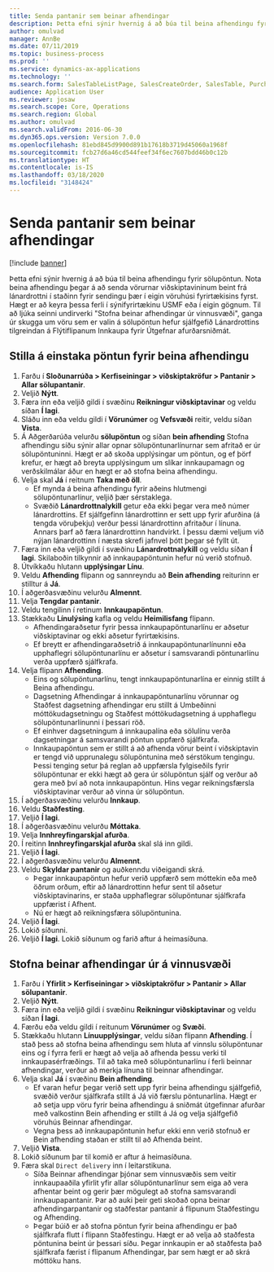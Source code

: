 ```yaml
---
title: Senda pantanir sem beinar afhendingar
description: Þetta efni sýnir hvernig á að búa til beina afhendingu fyrir sölupöntun.
author: omulvad
manager: AnnBe
ms.date: 07/11/2019
ms.topic: business-process
ms.prod: ''
ms.service: dynamics-ax-applications
ms.technology: ''
ms.search.form: SalesTableListPage, SalesCreateOrder, SalesTable, PurchCreateFromSalesOrder, VendAccountItemLookup, SalesTableReferences, PurchTable, PurchEditLines, PurchTableReferences, MCRDropShipWorkbench
audience: Application User
ms.reviewer: josaw
ms.search.scope: Core, Operations
ms.search.region: Global
ms.author: omulvad
ms.search.validFrom: 2016-06-30
ms.dyn365.ops.version: Version 7.0.0
ms.openlocfilehash: 81ebd845d9900d891b17618b3719d45060a1968f
ms.sourcegitcommit: fcb27d6a46cd544feef34f6ec7607bdd46b0c12b
ms.translationtype: HT
ms.contentlocale: is-IS
ms.lasthandoff: 03/18/2020
ms.locfileid: "3148424"
---
```

# <a name="ship-orders-as-direct-deliveries"></a>Senda pantanir sem beinar afhendingar

[!include [banner](../../includes/banner.md)]

Þetta efni sýnir hvernig á að búa til beina afhendingu fyrir sölupöntun. Nota beina afhendingu þegar á að senda vörurnar viðskiptavininum beint frá lánardrottni í staðinn fyrir sendingu þær í eigin vöruhúsi fyrirtækisins fyrst. Hægt er að keyra þessa ferli í sýnifyrirtækinu USMF eða í eigin gögnum. Til að ljúka seinni undirverki "Stofna beinar afhendingar úr vinnusvæði", ganga úr skugga um vöru sem er valin á sölupöntun hefur sjálfgefið Lánardrottins tilgreindan á Flýtiflipanum Innkaupa fyrir Útgefnar afurðarsniðmát.

## <a name="set-an-individual-order-for-direct-delivery"></a>Stilla á einstaka pöntun fyrir beina afhendingu
1. Farðu í **Sloðunarrúða > Kerfiseiningar > viðskiptakröfur > Pantanir > Allar sölupantanir**.
2. Veljið **Nýtt**.
3. Færa inn eða veljið gildi í svæðinu **Reikningur viðskiptavinar** og veldu síðan **Í lagi**.
4. Sláðu inn eða veldu gildi í **Vörunúmer** og **Vefsvæði** reitir, veldu síðan **Vista**.
5. Á Aðgerðarúða velurðu **sölupöntun** og síðan **bein afhending** Stofna afhendingu síðu sýnir allar opnar sölupöntunarlínurnar sem afritað er úr sölupöntuninni. Hægt er að skoða upplýsingar um pöntun, og ef þörf krefur, er hægt að breyta upplýsingum um slíkar innkaupamagn og verðskilmálar áður en hægt er að stofna beina afhendingu.  
6. Velja skal **Já** í reitnum **Taka með öll**.
    - Ef mynda á beina afhendingu fyrir aðeins hlutmengi sölupöntunarlínur, veljið þær sérstaklega.  
    - Svæðið **Lánardrottnalykill** getur eða ekki þegar vera með númer lánardrottins. Ef sjálfgefinn lánardrottinn er sett upp fyrir afurðina (á tengda vöruþekju) verður þessi lánardrottinn afritaður í línuna. Annars þarf að færa lánardrottinn handvirkt. Í þessu dæmi veljum við nýjan lánardrottinn í næsta skrefi jafnvel þótt þegar sé fyllt út.   
7. Færa inn eða veljið gildi í svæðinu **Lánardrottnalykill** og veldu síðan **Í lagi**. Skilaboðin tilkynnir að innkaupapöntunin hefur nú verið stofnuð.   
8. Útvíkkaðu hlutann **upplýsingar Línu**.
9. Veldu **Afhending** flipann og sannreyndu að **Bein afhending** reiturinn er stilltur á **Já**.
10. Í aðgerðasvæðinu velurðu **Almennt**.
11. Velja **Tengdar pantanir**.
12. Veldu tengilinn í retinum **Innkaupapöntun**.
13. Stækkaðu **Línulýsing** kafla og veldu **Heimilisfang** flipann.
    - Afhendingaraðsetur fyrir þessa innkaupapöntunarlínu er aðsetur viðskiptavinar og ekki aðsetur fyrirtækisins.  
    - Ef breytt er afhendingaraðsetrið á innkaupapöntunarlínunni eða upphaflegri sölupöntunarlínu er aðsetur í samsvarandi pöntunarlínu verða uppfærð sjálfkrafa.  
14. Velja flipann **Afhending**.
    - Eins og sölupöntunarlínu, tengt innkaupapöntunarlína er einnig stillt á Beina afhendingu.  
    - Dagsetning Afhendingar á innkaupapöntunarlínu vörunnar og Staðfest dagsetning afhendingar eru stillt á Umbeðinni móttökudagsetningu og Staðfest móttökudagsetning á upphaflegu sölupöntunarlínunni í þessari röð.   
    - Ef einhver dagsetningum á innkaupalína eða sölulínu verða dagsetningar á samsvarandi pöntun uppfærð sjálfkrafa.     
    - Innkaupapöntun sem er stillt á að afhenda vörur beint í viðskiptavin er tengd við upprunalegu sölupöntunina með sérstökum tengingu. Þessi tenging setur þá reglan að uppfærsla fylgiseðils fyrir sölupöntunar er ekki hægt að gera úr sölupöntun sjálf og verður að gera með því að nota innkaupapöntun. Hins vegar reikningsfærsla viðskiptavinar verður að vinna úr sölupöntun.  
15. Í aðgerðasvæðinu velurðu **Innkaup**.
16. Veldu **Staðfesting**.
17. Veljið **Í lagi**.
18. Í aðgerðasvæðinu velurðu **Móttaka**.
19. Velja **Innhreyfingarskjal afurða**.
20. Í reitinn **Innhreyfingarskjal afurða** skal slá inn gildi.
21. Veljið **Í lagi**.
22. Í aðgerðasvæðinu velurðu **Almennt**.
23. Veldu **Skyldar pantanir** og auðkenndu viðeigandi skrá.
    - Þegar innkaupapöntun hefur verið uppfærð sem móttekin eða með öðrum orðum, eftir að lánardrottinn hefur sent til aðsetur viðskiptavinarins, er staða upphaflegrar sölupöntunar sjálfkrafa uppfærist í Afhent.  
    - Nú er hægt að reikningsfæra sölupöntunina.    
24. Veljið **Í lagi**.
25. Lokið síðunni.
26. Veljið **Í lagi**. Lokið síðunum og farið aftur á heimasíðuna.

## <a name="create-direct-deliveries-from-the-workbench"></a>Stofna beinar afhendingar úr á vinnusvæði
1. Farðu í **Yfirlit > Kerfiseiningar > viðskiptakröfur > Pantanir > Allar sölupantanir**.
2. Veljið **Nýtt**.
3. Færa inn eða veljið gildi í svæðinu **Reikningur viðskiptavinar** og veldu síðan **Í lagi**.
4. Færðu eða veldu gildi í reitunum **Vörunúmer** og **Svæði**.
5. Stækkaðu hlutann **Línuupplýsingar**, veldu síðan flipann **Afhending**. Í stað þess að stofna beina afhendingu sem hluta af vinnslu sölupöntunar eins og í fyrra ferli er hægt að velja að afhenda þessu verki til innkaupasérfræðings. Til að taka með sölupöntunarlínu í ferli beinnar afhendingar, verður að merkja línuna til beinnar afhendingar.  
6. Velja skal **Já** í svæðinu **Bein afhending**.
    - Ef varan hefur þegar verið sett upp fyrir beina afhendingu sjálfgefið, svæðið verður sjálfkrafa stillt á Já við færslu pöntunarlína. Hægt er að setja upp vöru fyrir beina afhendingu á sniðmát útgefinnar afurðar með valkostinn Bein afhending er stillt á Já og velja sjálfgefið vöruhús Beinnar afhendingar.  
    - Vegna þess að innkaupapöntunin hefur ekki enn verið stofnuð er Bein afhending staðan er stillt til að Afhenda beint.   
7. Veljið **Vista**.
8. Lokið síðunum þar til komið er aftur á heimasíðuna.
9. Færa skal `Direct delivery` inn í leitarstikuna.
    - Síða Beinnar afhendingar þjónar sem vinnusvæðis sem veitir innkaupaaðila yfirlit yfir allar sölupöntunarlínur sem eiga að vera afhentar beint og gerir þær mögulegt að stofna samsvarandi innkaupapantanir. Þar að auki þeir geti skoðað opna beinar afhendingarpantanir og staðfestar pantanir á flipunum Staðfestingu og Afhending.  
    - Þegar búið er að stofna pöntun fyrir beina afhendingu er það sjálfkrafa flutt í flipann Staðfestingu. Hægt er að velja að staðfesta pöntunina beint úr þessari síðu. Þegar innkaupin er að staðfesta það sjálfkrafa færist í flipanum Afhendingar, þar sem hægt er að skrá móttöku hans.  

